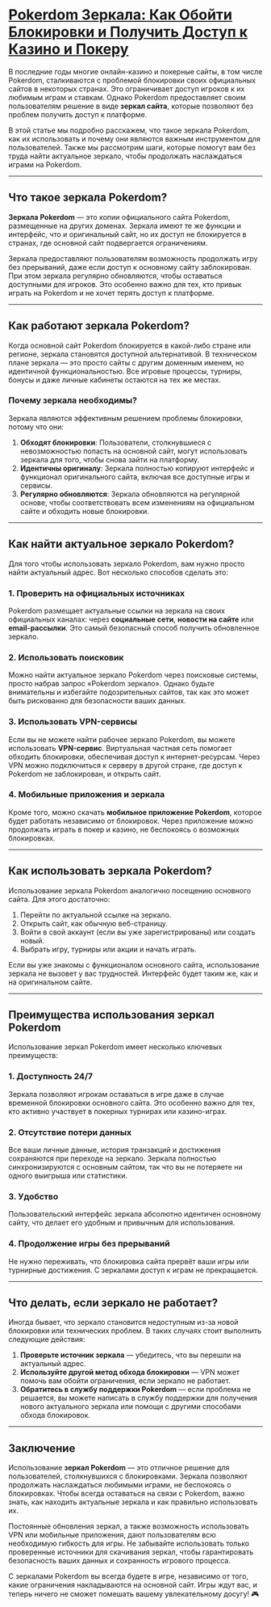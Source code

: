 # [Pokerdom Зеркала: Как Обойти Блокировки и Получить Доступ к Казино и Покеру](https://brandplay.link/4k77v2yx)

В последние годы многие онлайн-казино и покерные сайты, в том числе Pokerdom, сталкиваются с проблемой блокировки своих официальных сайтов в некоторых странах. Это ограничивает доступ игроков к их любимым играм и ставкам. Однако Pokerdom предоставляет своим пользователям решение в виде **зеркал сайта**, которые позволяют без проблем получить доступ к платформе.

В этой статье мы подробно расскажем, что такое зеркала Pokerdom, как их использовать и почему они являются важным инструментом для пользователей. Также мы рассмотрим шаги, которые помогут вам без труда найти актуальное зеркало, чтобы продолжать наслаждаться играми на Pokerdom.

***

## Что такое зеркала Pokerdom?

**Зеркала Pokerdom** — это копии официального сайта Pokerdom, размещенные на других доменах. Зеркала имеют те же функции и интерфейс, что и оригинальный сайт, но их доступ не блокируется в странах, где основной сайт подвергается ограничениям.

Зеркала предоставляют пользователям возможность продолжать игру без прерываний, даже если доступ к основному сайту заблокирован. При этом зеркала регулярно обновляются, чтобы оставаться доступными для игроков. Это особенно важно для тех, кто привык играть на Pokerdom и не хочет терять доступ к платформе.

***

## Как работают зеркала Pokerdom?

Когда основной сайт Pokerdom блокируется в какой-либо стране или регионе, зеркала становятся доступной альтернативой. В техническом плане зеркала — это просто сайты с другим доменным именем, но идентичной функциональностью. Все игровые процессы, турниры, бонусы и даже личные кабинеты остаются на тех же местах.

### Почему зеркала необходимы?

Зеркала являются эффективным решением проблемы блокировки, потому что они:

1. **Обходят блокировки**: Пользователи, столкнувшиеся с невозможностью попасть на основной сайт, могут использовать зеркала для того, чтобы снова зайти на платформу.
2. **Идентичны оригиналу**: Зеркала полностью копируют интерфейс и функционал оригинального сайта, включая все доступные игры и сервисы.
3. **Регулярно обновляются**: Зеркала обновляются на регулярной основе, чтобы соответствовать всем изменениям на официальном сайте и обходить новые блокировки.

***

## Как найти актуальное зеркало Pokerdom?

Для того чтобы использовать зеркало Pokerdom, вам нужно просто найти актуальный адрес. Вот несколько способов сделать это:

### 1. **Проверить на официальных источниках**

Pokerdom размещает актуальные ссылки на зеркала на своих официальных каналах: через **социальные сети**, **новости на сайте** или **email-рассылки**. Это самый безопасный способ получить обновленное зеркало.

### 2. **Использовать поисковик**

Можно найти актуальное зеркало Pokerdom через поисковые системы, просто набрав запрос «Pokerdom зеркало». Однако будьте внимательны и избегайте подозрительных сайтов, так как это может быть рискованно для безопасности ваших данных.

### 3. **Использовать VPN-сервисы**

Если вы не можете найти рабочее зеркало Pokerdom, вы можете использовать **VPN-сервис**. Виртуальная частная сеть помогает обходить блокировки, обеспечивая доступ к интернет-ресурсам. Через VPN можно подключиться к серверу в другой стране, где доступ к Pokerdom не заблокирован, и открыть сайт.

### 4. **Мобильные приложения и зеркала**

Кроме того, можно скачать **мобильное приложение Pokerdom**, которое будет работать независимо от блокировок. Через приложение можно продолжать играть в покер и казино, не беспокоясь о возможных блокировках.

***

## Как использовать зеркала Pokerdom?

Использование зеркала Pokerdom аналогично посещению основного сайта. Для этого достаточно:

1. Перейти по актуальной ссылке на зеркало.
2. Открыть сайт, как обычную веб-страницу.
3. Войти в свой аккаунт (если вы уже зарегистрированы) или создать новый.
4. Выбрать игру, турниры или акции и начать играть.

Если вы уже знакомы с функционалом основного сайта, использование зеркала не вызовет у вас трудностей. Интерфейс будет таким же, как и на оригинальном сайте.

***

## Преимущества использования зеркал Pokerdom

Использование зеркал Pokerdom имеет несколько ключевых преимуществ:

### 1. **Доступность 24/7**

Зеркала позволяют игрокам оставаться в игре даже в случае временной блокировки основного сайта. Это особенно важно для тех, кто активно участвует в покерных турнирах или казино-играх.

### 2. **Отсутствие потери данных**

Все ваши личные данные, история транзакций и достижения сохраняются при переходе на зеркало. Зеркала полностью синхронизируются с основным сайтом, так что вы не потеряете ни одного выигрыша или статистики.

### 3. **Удобство**

Пользовательский интерфейс зеркала абсолютно идентичен основному сайту, что делает его удобным и привычным для использования.

### 4. **Продолжение игры без прерываний**

Не нужно переживать, что блокировка сайта прервёт ваши игры или турнирные достижения. С зеркалами доступ к играм не прекращается.

***

## Что делать, если зеркало не работает?

Иногда бывает, что зеркало становится недоступным из-за новой блокировки или технических проблем. В таких случаях стоит выполнить следующие действия:

1. **Проверьте источник зеркала** — убедитесь, что вы перешли на актуальный адрес.
2. **Используйте другой метод обхода блокировки** — VPN может помочь вам обойти ограничения, если зеркало не работает.
3. **Обратитесь в службу поддержки Pokerdom** — если проблема не решается, вы можете написать в службу поддержки для получения нового актуального зеркала или помощи с другими способами обхода блокировок.

***

## Заключение

Использование **зеркал Pokerdom** — это отличное решение для пользователей, столкнувшихся с блокировками. Зеркала позволяют продолжать наслаждаться любимыми играми, не беспокоясь о блокировках. Чтобы всегда оставаться на связи с Pokerdom, важно знать, как находить актуальные зеркала и как правильно использовать их.

Постоянные обновления зеркал, а также возможность использовать VPN или мобильные приложения, дают пользователям всю необходимую гибкость для игры. Не забывайте использовать только проверенные источники для скачивания зеркал, чтобы гарантировать безопасность ваших данных и сохранность игрового процесса.

С зеркалами Pokerdom вы всегда будете в игре, независимо от того, какие ограничения накладываются на основной сайт. Игры ждут вас, и теперь ничего не сможет помешать вашему увлекательному досугу! 🎮
